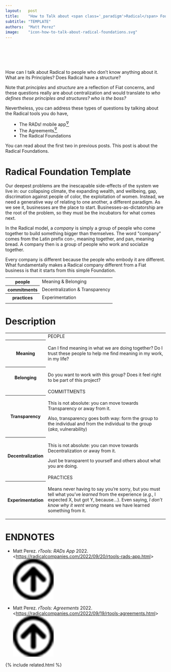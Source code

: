 ```yaml
---
layout:   post
title:    "How to Talk about <span class='_paradigm'>Radical</span> Foundations"
subtitle: "TEMPLATE"
authors:  "Matt Perez"
image:    "icon-how-to-talk-about-radical-foundations.svg"
---
```


<div style="display:none;">
 <p><span class="_quotespan">How can I talk about <span class="_paradigm">Radical</span> to people who don&rsquo;t know anything about it.</span> What are its Principles? Does <span class="_paradigm">Radical</span> have a structure?</p>
</div>

<h1>&nbsp;</h1>
 <p><span class="_quotespan">How can I talk about <span class="_paradigm">Radical</span> to people who don&rsquo;t know anything about it.</span> What are its Principles? Does <span class="_paradigm">Radical</span> have a structure?</p>
 <p>Note that <em>principles</em> and <em>structure</em> are a reflection of <span class="_paradigm">Fiat</span> concerns, and these questions really are about centralization and would translate to <em>who defines these principles and structures? who is the boss?</em></p>
 <p>Nevertheless, you can address these types of questions by talking about the <span class="_paradigm">Radical</span> tools you do have,</p>
 <ul style="margin-left:20px; ">
  <li>The RADs! mobile app<a href="#en01"><sup id="bm01">&hairsp;&nabla;&hairsp;</sup></a></li>
  <li>The Agreements<a href="#en02"><sup id="bm02">&hairsp;&nabla;&hairsp;</sup></a></li>
  <li>The <span class="_paradigm">Radical</span> Foundations</li>
 </ul>
 <p>You can read about the first two in previous posts. This post is about the <span class="_paradigm">Radical</span> Foundations.</p>

<h1><span class="_paradigm">Radical</span> Foundation Template</h1>
 <p>Our deepest problems are the inescapable side-effects of the system we live in: our collapsing climate, the expanding wealth, and wellbeing, gap, discrimation against people of color, the exploitation of women. Instead, we need a generative way of relating to one another, a different paradigm. As we see it, businesses are the place to start. Businesses-as-dictatorship are the root of the problem, so they must be the incubators for what comes next.</p>
 <p>In the <span class="_paradigm">Radical</span> model, a <em>company</em> is simply a group of people who come together to build something bigger than themselves. The word "company" comes from the Latin prefix con-, meaning together, and pan, meaning bread. A company then is a group of people who work and socialize together.</p>
 <p>Every company is different because the people who embody it are different. What fundamentally makes a <span class="_paradigm">Radical</span> company different from a <span class="_paradigm">Fiat</span> business is that it starts from this simple Foundation.</p>
 <div class="_center">
  <table class="_h2table">
   <tr>
    <th>people</th>
    <td>Meaning & Belonging</td>
   </tr>
   <tr>
    <th>commitments</th>
    <td>Decentralization & Transparency</td>
   </tr>
   <tr>
    <th>practices</th>
    <td>Experimentation</td>
   </tr>
   <tr>
    <td class="_spacer_"></td>
   </tr>
  </table>
 </div>

<h1>Description</h1>
 <div class="_center">
  <table class="_explicitalignment">
   <tr id="_background">
    <td></td>
    <td>PEOPLE</td>
   </tr>
   <tr>
    <th>Meaning</th>
    <td>
     <p>Can I find meaning in what we are doing together? Do I trust these people to help me find meaning in my work, in my life?</p>
    </td>
   </tr>
   <tr>
    <th>Belonging</th>
    <td>
      <p>Do you want to work with this group? Does it feel right to be part of this project?</p>
    </td>
   </tr>
   <tr id="_background">
    <td></td>
    <td>COMMITTMENTS</td>
   </tr>
   <tr>
    <th>Transparency</th>
    <td>
     <p>This is not absolute: you can move towards Transparency or away from it.</p>
     <p>Also, transparency goes both way: form the group to the individual and from the individual to the group (<em>aka</em>, vulnerability)</p>
    </td>
   </tr>
   <tr>
    <th>Decentralization</th>
    <td>
     <p>This is not absolute: you can move towards Decentralization or away from it.</p>
     <p>Just be transparent to yourself and others about what you are doing.</p>
    </td>
   </tr>
   <tr id="_background">
    <td></td>
    <td>PRACTICES</td>
   </tr>
   <tr>
    <th>Experimentation</th>
    <td>
     <p>Means never having to say you&rsquo;re sorry, but you must tell what you&rsquo;ve <em>learned</em> from the experience (<em>e.g.</em>, I expected X, but got Y, because&hellip;). Even saying, <em>I don&rsquo;t know why it went wrong</em> means we have learned something from it.</p>
   </td>
  </tr>
 </table>
</div>

<h1 class="_section">ENDNOTES</h1>
 <ul>
  <li id="en01">
   <p class="_list-item">
    Matt Perez.
    <em>rTools: <span class="_paradigm">RAD</span>s App</em>
    2022.
    &lt;<a href="https://radicalcompanies.com/2022/09/20/rtools-rads-app.html" target="_blank">https://radicalcompanies.com/2022/09/20/rtools-rads-app.html</a>&gt;
    <a class="_uparrow" href="#bm01"><img src="/assets/img/arrow-up-icon.png"></a>
   </p>
  </li>
  <li id="en02">
   <p class="_list-item">
    Matt Perez.
    <em>rTools: Agreements</em>
    2022.
    &lt;<a href="https://radicalcompanies.com/2022/09/19/rtools-agreements.html" target="_blank">https://radicalcompanies.com/2022/09/19/rtools-agreements.html</a>&gt;
    <a class="_uparrow" href="#bm02"><img src="/assets/img/arrow-up-icon.png"></a>
   </p>
  </li>
 </ul>

{% include related.html %}
